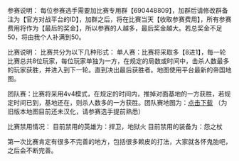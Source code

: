 参赛说明：
每位参赛选手需要加比赛专用群【690448809】，加群后请修改群备注为【官方对战平台的ID】，加群之后，将在比赛当天【收取参赛费用】，所有参赛费用将作为【最后的奖金】，所以参赛的人越多，最后奖金越大。若总奖金不足50，将由我个人补满到50。

比赛说明：
比赛共分为以下几种形式：
单人赛：比赛将采取多【8进1】，每一轮比赛总共8位玩家，每位玩家单独为一方，在规定的局数或时间中，击杀人数最多的玩家获胜，并进入到下一轮。直到决出最后获胜者。地图使用平台最新的帝国地图。

团队赛：比赛将采用4v4模式，在规定的时间内，推掉对面基地的一方获胜，若规定时间已到，基地还在，则杀人数多的一方获胜。团队赛地图为：[点击下载](https://github.com/smartmiaomiao/Hero-of-the-empire/blob/master/all-maps/%E5%B8%9D%E5%9B%BD%E7%9A%84%E8%8B%B1%E9%9B%84%E5%AF%B9%E6%8A%97%E7%89%88%E6%9C%AC101.w3x)  （为旧版本地图目前还未汉化，请参赛选手提前熟悉）


比赛禁用情况：
目前禁用的英雄为：捍卫，地狱火
目前禁用的装备为：怨之杖


第一次比赛肯定有很多不完善的地方，包括很多赖皮的打法，大家就各怀鬼胎吧，之后会不断完善。

